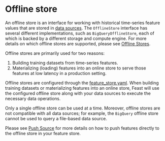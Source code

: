 # Offline store

An offline store is an interface for working with historical time-series feature values that are stored in [data sources](../../getting-started/concepts/data-source.md).
The `OfflineStore` interface has several different implementations, such as `BigQueryOfflineStore`, each of which is backed by a different storage and compute engine.
For more details on which offline stores are supported, please see [Offline Stores](../../reference/offline-stores/).

Offline stores are primarily used for two reasons:
1. Building training datasets from time-series features.
2. Materializing \(loading\) features into an online store to serve those features at low latency in a production setting.

Offline stores are configured through the [feature\_store.yaml](../../reference/offline-stores/).
When building training datasets or materializing features into an online store, Feast will use the configured offline store along with your data sources to execute the necessary data operations.

Only a single offline store can be used at a time.
Moreover, offline stores are not compatible with all data sources; for example, the `BigQuery` offline store cannot be used to query a file-based data source.

Please see [Push Source](../../reference/data-sources/push.md) for more details on how to push features directly to the offline store in your feature store.
